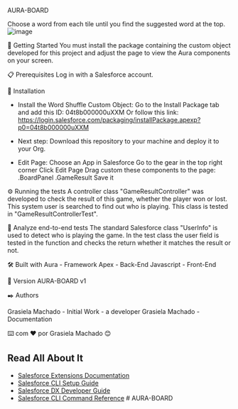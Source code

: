 AURA-BOARD

Choose a word from each tile until you find the suggested word at the top.
![image](https://github.com/GrasielaMach14/AURA-BOARD/assets/41588598/88ea049c-2d17-4e2d-a388-7709f2623d25)


🚀 Getting Started
You must install the package containing the custom object developed for this project and adjust the page to view the Aura components on your screen.

📋 Prerequisites
Log in with a Salesforce account.

🔧 Installation
- Install the Word Shuffle Custom Object:
			Go to the Install Package tab and add this ID: 04t8b000000uXXM
			Or follow this link: https://login.salesforce.com/packaging/installPackage.apexp?p0=04t8b000000uXXM

- Next step:
		Download this repository to your machine and deploy it to your Org.

- Edit Page:
		Choose an App in Salesforce
		Go to the gear in the top right corner
		Click Edit Page
		Drag custom these components to the page:
			.BoardPanel
			.GameResult
		Save it

⚙️ Running the tests
A controller class "GameResultController" was developed to check the result of this game, whether the player won or lost. This system user is searched to find out who is playing.
This class is tested in "GameResultControllerTest".

🔩 Analyze end-to-end tests
The standard Salesforce class "UserInfo" is used to detect who is playing the game.
In the test class the user field is tested in the function and checks the return whether it matches the result or not.

🛠️ Built with
Aura - Framework 
Apex - Back-End
Javascript - Front-End

📌 Version
AURA-BOARD v1

✒️ Authors

Grasiela Machado - Initial Work - a developer
Grasiela Machado - Documentation

⌨️ com ❤️ por Grasiela Machado 😊




## Read All About It

- [Salesforce Extensions Documentation](https://developer.salesforce.com/tools/vscode/)
- [Salesforce CLI Setup Guide](https://developer.salesforce.com/docs/atlas.en-us.sfdx_setup.meta/sfdx_setup/sfdx_setup_intro.htm)
- [Salesforce DX Developer Guide](https://developer.salesforce.com/docs/atlas.en-us.sfdx_dev.meta/sfdx_dev/sfdx_dev_intro.htm)
- [Salesforce CLI Command Reference](https://developer.salesforce.com/docs/atlas.en-us.sfdx_cli_reference.meta/sfdx_cli_reference/cli_reference.htm)
#   A U R A - B O A R D 
 
 

